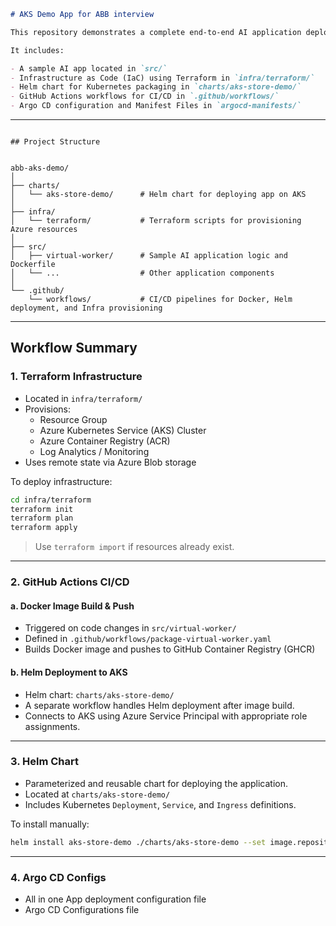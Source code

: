 ```markdown
# AKS Demo App for ABB interview

This repository demonstrates a complete end-to-end AI application deployment on **Azure Kubernetes Service (AKS)** using **Terraform**, **Helm**, and **GitHub Actions**.

It includes:

- A sample AI app located in `src/`
- Infrastructure as Code (IaC) using Terraform in `infra/terraform/`
- Helm chart for Kubernetes packaging in `charts/aks-store-demo/`
- GitHub Actions workflows for CI/CD in `.github/workflows/`
- Argo CD configuration and Manifest Files in `argocd-manifests/`
```
---

```

## Project Structure


abb-aks-demo/
│
├── charts/
│   └── aks-store-demo/      # Helm chart for deploying app on AKS
│
├── infra/
│   └── terraform/           # Terraform scripts for provisioning Azure resources
│
├── src/
│   ├── virtual-worker/      # Sample AI application logic and Dockerfile
│   └── ...                  # Other application components
│
└── .github/
    └── workflows/           # CI/CD pipelines for Docker, Helm deployment, and Infra provisioning
```

---

## Workflow Summary

### 1. **Terraform Infrastructure**
- Located in `infra/terraform/`
- Provisions:
  - Resource Group
  - Azure Kubernetes Service (AKS) Cluster
  - Azure Container Registry (ACR)
  - Log Analytics / Monitoring
- Uses remote state via Azure Blob storage

To deploy infrastructure:
```bash
cd infra/terraform
terraform init
terraform plan
terraform apply
```

> Use `terraform import` if resources already exist.

---

### 2. **GitHub Actions CI/CD**

#### a. Docker Image Build & Push
- Triggered on code changes in `src/virtual-worker/`
- Defined in `.github/workflows/package-virtual-worker.yaml`
- Builds Docker image and pushes to GitHub Container Registry (GHCR)

#### b. Helm Deployment to AKS
- Helm chart: `charts/aks-store-demo/`
- A separate workflow handles Helm deployment after image build.
- Connects to AKS using Azure Service Principal with appropriate role assignments.

---

### 3. **Helm Chart**
- Parameterized and reusable chart for deploying the application.
- Located at `charts/aks-store-demo/`
- Includes Kubernetes `Deployment`, `Service`, and `Ingress` definitions.

To install manually:
```bash
helm install aks-store-demo ./charts/aks-store-demo --set image.repository=<repo> --set image.tag=<tag>
```

---
### 4. **Argo CD Configs**
- All in one App deployment configuration file
- Argo CD Configurations file